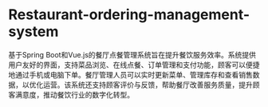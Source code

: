 # Restaurant-ordering-management-system
基于Spring Boot和Vue.js的餐厅点餐管理系统旨在提升餐饮服务效率。系统提供用户友好的界面，支持菜品浏览、在线点餐、订单管理和支付功能，顾客可以便捷地通过手机或电脑下单。餐厅管理人员可以实时更新菜单、管理库存和查看销售数据，以优化运营。该系统还支持顾客评价与反馈，帮助餐厅改善服务质量，提升顾客满意度，推动餐饮行业的数字化转型。
